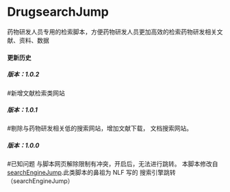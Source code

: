 # DrugsearchJump
药物研发人员专用的检索脚本，方便药物研发人员更加高效的检索药物研发相关文献、资料、数据

#### 更新历史

##### 版本：1.0.2
#新增文献检索类网站

##### 版本：1.0.1
#剔除与药物研发相关低的搜索网站，增加文献下载， 文档搜索网站。

##### 版本：1.0.0
#已知问题
与脚本网页解除限制有冲突，开启后，无法进行跳转。
本脚本修改自[searchEngineJump]([超链接地址](https://github.com/qxinGitHub/searchEngineJump) "searchEngineJump").此类脚本的鼻祖为 NLF 写的 搜索引擎跳转（searchEngineJump）
